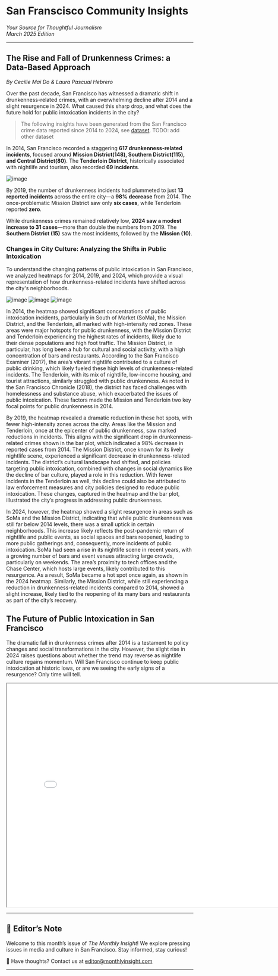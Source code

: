 # **San Franscisco Community Insights**  
*Your Source for Thoughtful Journalism*  
*March 2025 Edition*  

---

## **The Rise and Fall of Drunkenness Crimes: a Data-Based Approach**  
_By Cecilie Mai Do & Laura Pascual Hebrero_  

Over the past decade, San Francisco has witnessed a dramatic shift in drunkenness-related crimes, with an overwhelming decline after 2014 and a slight resurgence in 2024. What caused this sharp drop, and what does the future hold for public intoxication incidents in the city?

>The following insights have been generated from the San Francisco crime data reported since 2014 to 2024, see [dataset](https://data.sfgov.org/Public-Safety/Police-Department-Incident-Reports-2018-to-Present/wg3w-h783/about_data). TODO: add other dataset



In 2014, San Francisco recorded a staggering **617 drunkenness-related incidents**, focused around **Mission District(148), Southern District(115), and Central District(80)**. The **Tenderloin District**, historically associated with nightlife and tourism, also recorded **69 incidents**.

![image](/images/drunkenness-bar-plot.png)

By 2019, the number of drunkenness incidents had plummeted to just **13 reported incidents** across the entire city—a **98% decrease** from 2014. The once-problematic Mission District saw only **six cases**, while Tenderloin reported **zero**. 

While drunkenness crimes remained relatively low, **2024 saw a modest increase to 31 cases**—more than double the numbers from 2019. The **Southern District (15)** saw the most incidents, followed by the **Mission (10)**.


### Changes in City Culture: Analyzing the Shifts in Public Intoxication

To understand the changing patterns of public intoxication in San Francisco, we analyzed heatmaps for 2014, 2019, and 2024, which provide a visual representation of how drunkenness-related incidents have shifted across the city's neighborhoods.

![image](/images/heatmap-2014.png)
![image](/images/heatmap-2019.png)
![image](/images/heatmap-2024.png)

In 2014, the heatmap showed significant concentrations of public intoxication incidents, particularly in South of Market (SoMa), the Mission District, and the Tenderloin, all marked with high-intensity red zones. These areas were major hotspots for public drunkenness, with the Mission District and Tenderloin experiencing the highest rates of incidents, likely due to their dense populations and high foot traffic. The Mission District, in particular, has long been a hub for cultural and social activity, with a high concentration of bars and restaurants. According to the San Francisco Examiner (2017), the area’s vibrant nightlife contributed to a culture of public drinking, which likely fueled these high levels of drunkenness-related incidents. The Tenderloin, with its mix of nightlife, low-income housing, and tourist attractions, similarly struggled with public drunkenness. As noted in the San Francisco Chronicle (2018), the district has faced challenges with homelessness and substance abuse, which exacerbated the issues of public intoxication. These factors made the Mission and Tenderloin two key focal points for public drunkenness in 2014.

By 2019, the heatmap revealed a dramatic reduction in these hot spots, with fewer high-intensity zones across the city. Areas like the Mission and Tenderloin, once at the epicenter of public drunkenness, saw marked reductions in incidents. This aligns with the significant drop in drunkenness-related crimes shown in the bar plot, which indicated a 98% decrease in reported cases from 2014. The Mission District, once known for its lively nightlife scene, experienced a significant decrease in drunkenness-related incidents. The district’s cultural landscape had shifted, and policies targeting public intoxication, combined with changes in social dynamics like the decline of bar culture, played a role in this reduction. With fewer incidents in the Tenderloin as well, this decline could also be attributed to law enforcement measures and city policies designed to reduce public intoxication. These changes, captured in the heatmap and the bar plot, illustrated the city’s progress in addressing public drunkenness.

In 2024, however, the heatmap showed a slight resurgence in areas such as SoMa and the Mission District, indicating that while public drunkenness was still far below 2014 levels, there was a small uptick in certain neighborhoods. This increase likely reflects the post-pandemic return of nightlife and public events, as social spaces and bars reopened, leading to more public gatherings and, consequently, more incidents of public intoxication. SoMa had seen a rise in its nightlife scene in recent years, with a growing number of bars and event venues attracting large crowds, particularly on weekends. The area’s proximity to tech offices and the Chase Center, which hosts large events, likely contributed to this resurgence. As a result, SoMa became a hot spot once again, as shown in the 2024 heatmap. Similarly, the Mission District, while still experiencing a reduction in drunkenness-related incidents compared to 2014, showed a slight increase, likely tied to the reopening of its many bars and restaurants as part of the city’s recovery.

## The Future of Public Intoxication in San Francisco

The dramatic fall in drunkenness crimes after 2014 is a testament to policy changes and social transformations in the city. However, the slight rise in 2024 raises questions about whether the trend may reverse as nightlife culture regains momentum. Will San Francisco continue to keep public intoxication at historic lows, or are we seeing the early signs of a resurgence? Only time will tell.


<iframe src="{{ site.baseurl }}/images/bokeh_plot.html" width="800" height="600"></iframe>

---

## **📝 Editor’s Note**  

Welcome to this month’s issue of *The Monthly Insight*! We explore pressing issues in media and culture in San Francisco. Stay informed, stay curious!  

📩 Have thoughts? Contact us at [editor@monthlyinsight.com](mailto:editor@monthlyinsight.com)  

---

